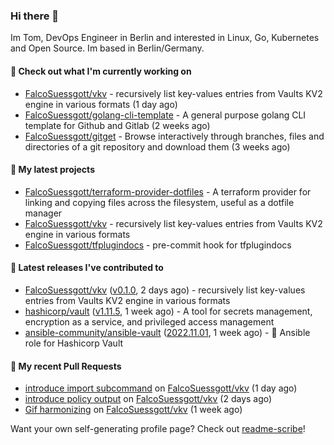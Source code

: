 ### Hi there 👋

Im Tom, DevOps Engineer in Berlin and interested in Linux, Go, Kubernetes and Open Source.
Im based in Berlin/Germany.

#### 👷 Check out what I'm currently working on

- [FalcoSuessgott/vkv](https://github.com/FalcoSuessgott/vkv) - recursively list key-values entries from Vaults KV2 engine in various formats (1 day ago)
- [FalcoSuessgott/golang-cli-template](https://github.com/FalcoSuessgott/golang-cli-template) - A general purpose golang CLI  template for Github and Gitlab (2 weeks ago)
- [FalcoSuessgott/gitget](https://github.com/FalcoSuessgott/gitget) - Browse interactively through branches, files and directories of a git repository and download them (3 weeks ago)

#### 🌱 My latest projects

- [FalcoSuessgott/terraform-provider-dotfiles](https://github.com/FalcoSuessgott/terraform-provider-dotfiles) - A terraform provider for linking and copying files across the filesystem, useful as a dotfile manager
- [FalcoSuessgott/vkv](https://github.com/FalcoSuessgott/vkv) - recursively list key-values entries from Vaults KV2 engine in various formats
- [FalcoSuessgott/tfplugindocs](https://github.com/FalcoSuessgott/tfplugindocs) - pre-commit hook for tfplugindocs

#### 🔭 Latest releases I've contributed to

- [FalcoSuessgott/vkv](https://github.com/FalcoSuessgott/vkv) ([v0.1.0](https://github.com/FalcoSuessgott/vkv/releases/tag/v0.1.0), 2 days ago) - recursively list key-values entries from Vaults KV2 engine in various formats
- [hashicorp/vault](https://github.com/hashicorp/vault) ([v1.11.5](https://github.com/hashicorp/vault/releases/tag/v1.11.5), 1 week ago) - A tool for secrets management, encryption as a service, and privileged access management
- [ansible-community/ansible-vault](https://github.com/ansible-community/ansible-vault) ([2022.11.01](https://github.com/ansible-community/ansible-vault/releases/tag/2022.11.01), 1 week ago) - :key: Ansible role for Hashicorp Vault

#### 🔨 My recent Pull Requests

- [introduce import subcommand](https://github.com/FalcoSuessgott/vkv/pull/105) on [FalcoSuessgott/vkv](https://github.com/FalcoSuessgott/vkv) (1 day ago)
- [introduce policy output](https://github.com/FalcoSuessgott/vkv/pull/104) on [FalcoSuessgott/vkv](https://github.com/FalcoSuessgott/vkv) (2 days ago)
- [Gif harmonizing](https://github.com/FalcoSuessgott/vkv/pull/103) on [FalcoSuessgott/vkv](https://github.com/FalcoSuessgott/vkv) (1 week ago)

Want your own self-generating profile page? Check out [readme-scribe](https://github.com/muesli/readme-scribe)!